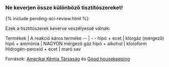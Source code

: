 ### Ne keverjen össze különböző tisztítószereket!

{% include pending-sci-review.html %}

 Ezek a tisztítószerek keverve veszélyessé válnak: 

 Termékek | A reakció káros terméke
 -- | - -
 hipó + ecet |  klórgáz (mérgező)
 hipó + ammónia | NAGYON mérgező gáz
 hipó + alkohol | kloroform
 Hidrogén-peroxid + ecet | maró sav 

 Források: [Amerikai Kémia Társaság](https://www.acs.org/content/acs/en/pressroom/newsreleases/2019/february/can-mixing-household-cleaners-kill-you-video.html) és [Good housekeeping](https://www.goodhousekeeping.com/home/cleaning/tips/a32773/cleaning-products-never-mix/)
